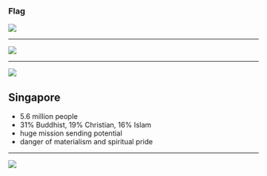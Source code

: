 ### Flag

![](https://upload.wikimedia.org/wikipedia/commons/4/48/Flag_of_Singapore.svg)

---

![](https://upload.wikimedia.org/wikipedia/commons/3/37/Singapore_on_the_globe_%28Southeast_Asia_centered%29_zoom.svg)

---

![](https://res.cloudinary.com/kiekies/image/upload/v1666549880/prayer/wxqxe0ueuz0iewaxhkxk.jpg)

## Singapore

- 5.6 million people
- 31% Buddhist, 19% Christian, 16% Islam
- huge mission sending potential
- danger of materialism and spiritual pride

---

![](https://player.vimeo.com/video/44887409)
